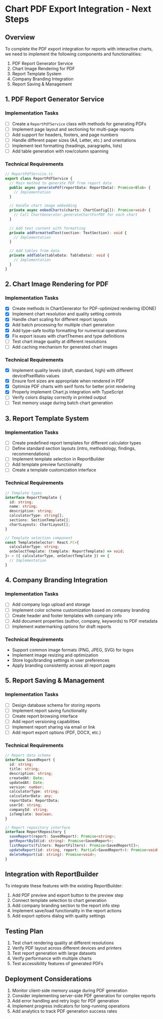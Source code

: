 # Chart PDF Export Integration - Next Steps

## Overview

To complete the PDF export integration for reports with interactive charts, we need to implement the following components and functionalities:

1. PDF Report Generator Service
2. Chart Image Rendering for PDF
3. Report Template System
4. Company Branding Integration
5. Report Saving & Management

## 1. PDF Report Generator Service

### Implementation Tasks

- [ ] Create a `ReportPdfService` class with methods for generating PDFs
- [ ] Implement page layout and sectioning for multi-page reports
- [ ] Add support for headers, footers, and page numbers
- [ ] Handle different paper sizes (A4, Letter, etc.) and orientations
- [ ] Implement text formatting (headings, paragraphs, lists)
- [ ] Add table generation with row/column spanning

### Technical Requirements

```typescript
// ReportPdfService.ts
export class ReportPdfService {
  // Main method to generate PDF from report data
  public async generatePdf(reportData: ReportData): Promise<Blob> {
    // Implementation
  }
  
  // Handle chart image embedding
  private async embedCharts(charts: ChartConfig[]): Promise<void> {
    // Call ChartGenerator.generateChartForPDF for each chart
  }
  
  // Add text content with formatting
  private addFormattedText(section: TextSection): void {
    // Implementation
  }
  
  // Add tables from data
  private addTable(tableData: TableData): void {
    // Implementation
  }
}
```

## 2. Chart Image Rendering for PDF

### Implementation Tasks

- [x] Create methods in ChartGenerator for PDF-optimized rendering (DONE)
- [x] Implement chart resolution and quality setting controls
- [x] Handle chart scaling for different report layouts 
- [x] Add batch processing for multiple chart generation
- [x] Add type-safe tooltip formatting for numerical operations
- [x] Fix export issues with chartThemes and type definitions
- [ ] Test chart image quality at different resolutions
- [ ] Add caching mechanism for generated chart images

### Technical Requirements

- [x] Implement quality levels (draft, standard, high) with different devicePixelRatio values
- [x] Ensure font sizes are appropriate when rendered in PDF
- [x] Optimize PDF charts with serif fonts for better print rendering
- [x] Properly implement Chart.js integration with TypeScript
- [ ] Verify colors display correctly in printed output
- [ ] Test memory usage during batch chart generation

## 3. Report Template System

### Implementation Tasks

- [ ] Create predefined report templates for different calculator types
- [ ] Define standard section layouts (intro, methodology, findings, recommendations)
- [ ] Implement template selection in ReportBuilder
- [ ] Add template preview functionality
- [ ] Create a template customization interface

### Technical Requirements

```typescript
// Template types
interface ReportTemplate {
  id: string;
  name: string;
  description: string;
  calculatorType: string[];
  sections: SectionTemplate[];
  chartLayouts: ChartLayout[];
}

// Template selection component
const TemplateSelector: React.FC<{
  calculatorType: string;
  onSelectTemplate: (template: ReportTemplate) => void;
}> = ({ calculatorType, onSelectTemplate }) => {
  // Implementation
}
```

## 4. Company Branding Integration

### Implementation Tasks

- [ ] Add company logo upload and storage
- [ ] Implement color scheme customization based on company branding
- [ ] Create header and footer templates with company info
- [ ] Add document properties (author, company, keywords) to PDF metadata
- [ ] Implement watermarking options for draft reports

### Technical Requirements

- Support common image formats (PNG, JPEG, SVG) for logos
- Implement image resizing and optimization
- Store logo/branding settings in user preferences
- Apply branding consistently across all report pages

## 5. Report Saving & Management

### Implementation Tasks

- [ ] Design database schema for storing reports
- [ ] Implement report saving functionality
- [ ] Create report browsing interface
- [ ] Add report versioning capabilities
- [ ] Implement report sharing via email or link
- [ ] Add report export options (PDF, DOCX, etc.)

### Technical Requirements

```typescript
// Report data schema
interface SavedReport {
  id: string;
  title: string;
  description: string;
  createdAt: Date;
  updatedAt: Date;
  version: number;
  calculatorType: string;
  calculatorData: any;
  reportData: ReportData;
  userId: string;
  companyId: string;
  isTemplate: boolean;
}

// Report repository interface
interface ReportRepository {
  saveReport(report: SavedReport): Promise<string>;
  getReportById(id: string): Promise<SavedReport>;
  listReports(filters: ReportFilters): Promise<SavedReport[]>;
  updateReport(id: string, report: Partial<SavedReport>): Promise<void>;
  deleteReport(id: string): Promise<void>;
}
```

## Integration with ReportBuilder

To integrate these features with the existing ReportBuilder:

1. Add PDF preview and export button to the preview step
2. Connect template selection to chart generation
3. Add company branding section to the report info step
4. Implement save/load functionality in the report actions
5. Add export options dialog with quality settings

## Testing Plan

1. Test chart rendering quality at different resolutions
2. Verify PDF layout across different devices and printers
3. Test report generation with large datasets
4. Verify performance with multiple charts
5. Test accessibility features of generated PDFs

## Deployment Considerations

1. Monitor client-side memory usage during PDF generation
2. Consider implementing server-side PDF generation for complex reports
3. Add error handling and retry logic for PDF generation
4. Implement progress indicators for long-running operations
5. Add analytics to track PDF generation success rates 